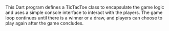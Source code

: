 This Dart program defines a TicTacToe class to encapsulate the game logic and uses a simple console interface to interact with the players. The game loop continues until there is a winner or a draw, and players can choose to play again after the game concludes.


